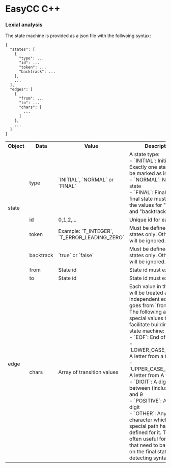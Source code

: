 EasyCC C++
============

### Lexial analysis
The state machine is provided as a json file with the follwoing syntax:
```
{
  "states": [
    {
      "type": ...
      "id": ...
      "token": ...
      "backtrack": ...
    },
    ...
  ],
  "edges": [
    {
      "from": ...
      "to": ...
      "chars": [
        ...
      ]
    },
    ...
  ]
}
```
<table>
  <tr>
    <th>Object</th>
    <th>Data</th>
    <th>Value</th>
    <th>Description</th>
  </tr>
  <tr>
    <td rowspan="4">state</td>
    <td>type</td>
    <td>`INITIAL`, `NORMAL` or `FINAL`</td>
    <td>
      A state type:<br/>
      - `INITIAL`: Initial state. Exactly one state must be marked as initial<br/>
      - `NORMAL`: Normal state<br/>
      - `FINAL`: Final state. A final state must define the values for "token" and "backtrack"<br/>
    </td>
  </tr>
  <tr>
    <td>id</td>
    <td>0,1,2,...</td>
    <td>Unique id for each state</td>
  </tr>
  <tr>
    <td>token</td>
    <td>Example: `T_INTEGER`, `T_ERROR_LEADING_ZERO`</td>
    <td>Must be defined for final states only. Otherwise it will be ignored.</td>
  </tr>
  <tr>
    <td>backtrack</td>
    <td>`true` or `false`</td>
    <td>Must be defined for final states only. Otherwise it will be ignored.</td>
  </tr>
  <tr>
    <td rowspan="3">edge</td>
    <td>from</td>
    <td>State id</td>
    <td>State id must exist</td>
  </tr>
  <tr>
    <td>to</td>
    <td>State id</td>
    <td>State id must exist</td>
  </tr>
  <tr>
    <td>chars</td>
    <td>Array of transition values</td>
    <td>
    Each value in the array will be treated as an independent edge that goes from `from` to `to`.<br/>
    The following are special values that will facilitate building the state machine:<br/>
    - `EOF`: End of file<br/>
    - `LOWER_CASE_LETTER`: A letter from a to z<br/>
    - `UPPER_CASE_LETTER`: A letter from A to Z<br/>
    - `DIGIT`: A digit between (inclusive) 0 and 9<br/>
    - `POSITIVE`: A positive digit<br/>
    - `OTHER`: Any other character which no special path has been defined for it. This is often useful for tokens that need to backtrack on the final state and for detecting syntax errors.<br/>
    </td>
  </tr>
</table>
